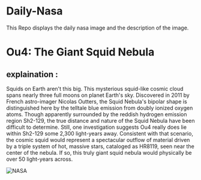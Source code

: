 # Daily-Nasa

This Repo displays the daily nasa image and the description of the image.

<!--NASA-->
# Ou4: The Giant Squid Nebula
## explaination :

Squids on Earth aren't this big.  This mysterious squid-like cosmic cloud spans nearly three full moons on planet Earth's sky. Discovered in 2011 by French astro-imager Nicolas Outters, the Squid Nebula's bipolar shape is distinguished here by the telltale blue emission from doubly ionized oxygen atoms. Though apparently surrounded by the reddish hydrogen emission region Sh2-129, the true distance and nature of the Squid Nebula have been difficult to determine. Still, one investigation suggests Ou4 really does lie within Sh2-129 some 2,300 light-years away. Consistent with that scenario, the cosmic squid would represent a spectacular outflow of material driven by a triple system of hot, massive stars, cataloged as HR8119, seen near the center of the nebula. If so, this truly giant squid nebula would physically be over 50 light-years across.

![NASA](https://apod.nasa.gov/apod/image/2406/SquidOu4_Linde_960.jpg)
<!--/NASA-->